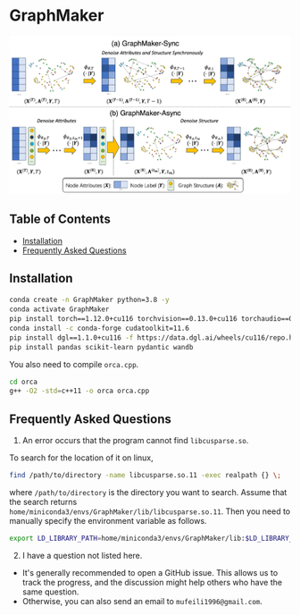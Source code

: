 # GraphMaker

![model](model.png)

## Table of Contents

- [Installation](#installation)
- [Frequently Asked Questions](#frequently-asked-questions)

## Installation

```bash
conda create -n GraphMaker python=3.8 -y
conda activate GraphMaker
pip install torch==1.12.0+cu116 torchvision==0.13.0+cu116 torchaudio==0.12.0 --extra-index-url https://download.pytorch.org/whl/cu116
conda install -c conda-forge cudatoolkit=11.6
pip install dgl==1.1.0+cu116 -f https://data.dgl.ai/wheels/cu116/repo.html
pip install pandas scikit-learn pydantic wandb
```

You also need to compile `orca.cpp`.

```bash
cd orca
g++ -O2 -std=c++11 -o orca orca.cpp
```

## Frequently Asked Questions

1. An error occurs that the program cannot find `libcusparse.so`.

To search for the location of it on linux,

```bash
find /path/to/directory -name libcusparse.so.11 -exec realpath {} \;
```

where `/path/to/directory` is the directory you want to search. Assume that the search returns `home/miniconda3/envs/GraphMaker/lib/libcusparse.so.11`. Then you need to manually specify the environment variable as follows.

```bash
export LD_LIBRARY_PATH=home/miniconda3/envs/GraphMaker/lib:$LD_LIBRARY_PATH
```

2. I have a question not listed here.

- It's generally recommended to open a GitHub issue. This allows us to track the progress, and the discussion might help others who have the same question.
- Otherwise, you can also send an email to `mufeili1996@gmail.com`.
